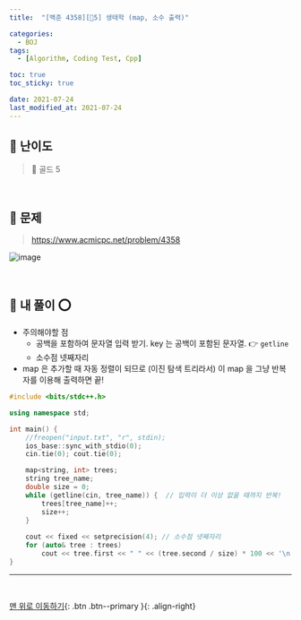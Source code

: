```yaml
---
title:  "[백준 4358][💛5] 생태학 (map, 소수 출력)" 

categories:
  - BOJ
tags:
  - [Algorithm, Coding Test, Cpp]

toc: true
toc_sticky: true

date: 2021-07-24
last_modified_at: 2021-07-24
---
```


## 🚀 난이도 

> 💛 골드 5

<br>

## 🚀 문제

> <https://www.acmicpc.net/problem/4358>

![image](https://user-images.githubusercontent.com/42318591/125741732-e2c7b843-6080-408d-a7c3-1c097fb533a7.png)

<br>

## 🚀 내 풀이 ⭕

- 주의해야할 점 
  - 공백을 포함하여 문자열 입력 받기. key 는 공백이 포함된 문자열. 👉 `getline`
  - 소수점 넷째자리
- map 은 추가할 때 자동 정렬이 되므로 (이진 탐색 트리라서) 이 map 을 그냥 반복자를 이용해 출력하면 끝! 

```cpp
#include <bits/stdc++.h>

using namespace std;

int main() {
	//freopen("input.txt", "r", stdin);
	ios_base::sync_with_stdio(0);
	cin.tie(0); cout.tie(0);

	map<string, int> trees;
	string tree_name;
	double size = 0;
	while (getline(cin, tree_name)) {  // 입력이 더 이상 없을 때까지 반복!
		trees[tree_name]++;
		size++;
	}
	
	cout << fixed << setprecision(4); // 소수점 넷째자리
	for (auto& tree : trees)
		cout << tree.first << " " << (tree.second / size) * 100 << '\n';
}
```

***
<br>

[맨 위로 이동하기](#){: .btn .btn--primary }{: .align-right}